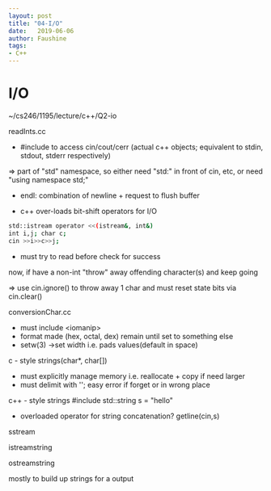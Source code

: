 ```yaml
---
layout: post
title: "04-I/O"
date:   2019-06-06
author: Faushine
tags: 
- C++
---
```


# I/O

~/cs246/1195/lecture/c++/Q2-io

readInts.cc

- #include <iostream> to access cin/cout/cerr
(actual c++ objects; equivalent to stdin, stdout, stderr respectively)

=> part of "std" namespace, so either need "std:" in front of cin, etc, or need "using namespace std;"

- endl: combination of newline + request to flush buffer
  
- c++ over-loads bit-shift operators for I/O

```bash
std::istream operator <<(istream&, int&)
int i,j; char c;
cin >>i>>c>>j;
```

- must try to read before check for success

now, if have a non-int "throw" away offending character(s) and keep going

=> use cin.ignore() to throw away 1 char and must reset state bits via cin.clear()

conversionChar.cc

- must include \<iomanip>
- format made (hex, octal, dex) remain until set to something else
- setw(3) ->set width i.e. pads values(default in space)

c - style strings(char*, char[])

- must explicitly manage memory i.e. reallocate + copy if need larger
- must delimit with '\'; easy error if forget or in wrong place

c++ - style strings
#include<string>
std::string s = "hello"
- overloaded operator for string concatenation?
getline(cin,s)

sstream

istreamstring

ostreamstring

mostly to build up strings for a output